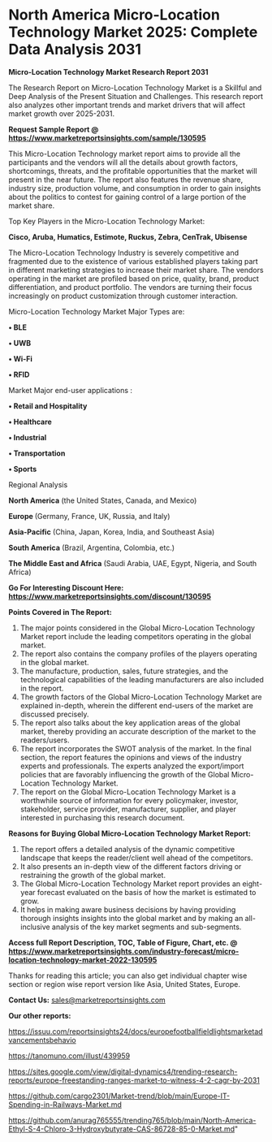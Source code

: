 # North America Micro-Location Technology Market 2025: Complete Data Analysis 2031

<strong>Micro-Location Technology Market Research Report 2031</strong>

The Research Report on Micro-Location Technology Market is a Skillful and Deep Analysis of the Present Situation and Challenges. This research report also analyzes other important trends and market drivers that will affect market growth over 2025-2031.

<strong>Request Sample Report @ <a href=https://www.marketreportsinsights.com/sample/130595>https://www.marketreportsinsights.com/sample/130595</a></strong>

This Micro-Location Technology market report aims to provide all the participants and the vendors will all the details about growth factors, shortcomings, threats, and the profitable opportunities that the market will present in the near future. The report also features the revenue share, industry size, production volume, and consumption in order to gain insights about the politics to contest for gaining control of a large portion of the market share.

Top Key Players in the Micro-Location Technology Market:

<strong>Cisco, Aruba, Humatics, Estimote, Ruckus, Zebra, CenTrak, Ubisense</strong>

The Micro-Location Technology Industry is severely competitive and fragmented due to the existence of various established players taking part in different marketing strategies to increase their market share. The vendors operating in the market are profiled based on price, quality, brand, product differentiation, and product portfolio. The vendors are turning their focus increasingly on product customization through customer interaction.

Micro-Location Technology Market Major Types are:

<strong>• BLE

• UWB

• Wi-Fi

• RFID</strong>

Market Major end-user applications :

<strong>• Retail and Hospitality

• Healthcare

• Industrial

• Transportation

• Sports</strong>

Regional Analysis

</u><strong><b>North America</b></strong> (the United States, Canada, and Mexico)

<strong><b>Europe </b></strong>(Germany, France, UK, Russia, and Italy)

<strong><b>Asia-Pacific</b></strong> (China, Japan, Korea, India, and Southeast Asia)

<strong><b>South America</b></strong> (Brazil, Argentina, Colombia, etc.)

<strong><b>The Middle East and Africa</b></strong> (Saudi Arabia, UAE, Egypt, Nigeria, and South Africa)

<strong>Go For Interesting Discount Here: <a href=https://www.marketreportsinsights.com/discount/130595>https://www.marketreportsinsights.com/discount/130595</a></strong>

<strong>Points Covered in The Report:</strong>
<ol>
  <li>The major points considered in the Global Micro-Location Technology Market report include the leading competitors operating in the global market.</li>
  <li>The report also contains the company profiles of the players operating in the global market.</li>
  <li>The manufacture, production, sales, future strategies, and the technological capabilities of the leading manufacturers are also included in the report.</li>
  <li>The growth factors of the Global Micro-Location Technology Market are explained in-depth, wherein the different end-users of the market are discussed precisely.</li>
  <li>The report also talks about the key application areas of the global market, thereby providing an accurate description of the market to the readers/users.</li>
  <li>The report incorporates the SWOT analysis of the market. In the final section, the report features the opinions and views of the industry experts and professionals. The experts analyzed the export/import policies that are favorably influencing the growth of the Global Micro-Location Technology Market.</li>
  <li>The report on the Global Micro-Location Technology Market is a worthwhile source of information for every policymaker, investor, stakeholder, service provider, manufacturer, supplier, and player interested in purchasing this research document.</li>
</ol>
<strong>Reasons for Buying Global Micro-Location Technology Market Report:</strong>

<ol>
  <li>The report offers a detailed analysis of the dynamic competitive landscape that keeps the reader/client well ahead of the competitors.</li>
  <li>It also presents an in-depth view of the different factors driving or restraining the growth of the global market.</li>
  <li>The Global Micro-Location Technology Market report provides an eight-year forecast evaluated on the basis of how the market is estimated to grow.</li>
  <li>It helps in making aware business decisions by having providing thorough insights insights into the global market and by making an all-inclusive analysis of the key market segments and sub-segments.</li>
</ol>
<strong>Access full Report Description, TOC, Table of Figure, Chart, etc. @ <a href=https://www.marketreportsinsights.com/industry-forecast/micro-location-technology-market-2022-130595>https://www.marketreportsinsights.com/industry-forecast/micro-location-technology-market-2022-130595</a></strong>


Thanks for reading this article; you can also get individual chapter wise section or region wise report version like Asia, United States, Europe.

<strong>Contact Us:</strong>
sales@marketreportsinsights.com

<strong>Our other reports:</strong>

<a href=https://issuu.com/reportsinsights24/docs/europefootballfieldlightsmarketadvancementsbehavio>https://issuu.com/reportsinsights24/docs/europefootballfieldlightsmarketadvancementsbehavio</a>

<a href=https://tanomuno.com/illust/439959>https://tanomuno.com/illust/439959</a>

<a href=https://sites.google.com/view/digital-dynamics4/trending-research-reports/europe-freestanding-ranges-market-to-witness-4-2-cagr-by-2031>https://sites.google.com/view/digital-dynamics4/trending-research-reports/europe-freestanding-ranges-market-to-witness-4-2-cagr-by-2031</a>

<a href=https://github.com/cargo2301/Market-trend/blob/main/Europe-IT-Spending-in-Railways-Market.md>https://github.com/cargo2301/Market-trend/blob/main/Europe-IT-Spending-in-Railways-Market.md</a>

<a href=https://github.com/anurag765555/trending765/blob/main/North-America-Ethyl-S-4-Chloro-3-Hydroxybutyrate-CAS-86728-85-0-Market.md>https://github.com/anurag765555/trending765/blob/main/North-America-Ethyl-S-4-Chloro-3-Hydroxybutyrate-CAS-86728-85-0-Market.md</a>"
